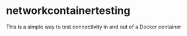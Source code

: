# networkcontainertesting
This is a simple way to test connectivity in and out of  a Docker container 
